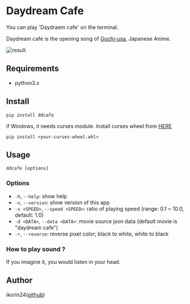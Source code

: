 # Daydream Cafe

You can play 'Daydraem cafe' on the terminal.

Daydream cafe is the opening song of [Gochi-usa](http://www.gochiusa.com/), Japanese Anime.

![result](https://github.com/ikorin24/ddcafe/blob/media/media/cap.gif)

## Requirements

- python3.x

## Install

```
pip install ddcafe
```

if Windows, it needs curses module. Install curses wheel from [HERE](http://www.lfd.uci.edu/~gohlke/pythonlibs/#curses)

```
pip install <your-curses-wheel.whl>
```

## Usage

```
ddcafe [options]
```

### Options

- `-h`, `--help`: show help
- `-v`, `--version`: show version of this app
- `-s <SPEED>`, `--speed <SPEED>`: ratio of playing speed (range: 0.1 ~ 10.0, default: 1.0)
- `-d <DATA>`, `--data <DATA>`: movie source json data (default movie is "daydream cafe")
- `-r`, `--reverse`: reverse pixel color; black to white, white to black

### How to play sound ?

If you imagine it, you would listen in your head.

## Author

ikorin24([github](https://github.com/ikorin24))
